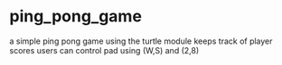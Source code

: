 # ping_pong_game
a simple ping pong game using the turtle module
keeps track of player scores
users can control pad using (W,S) and (2,8)
